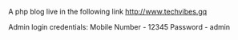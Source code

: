 A php blog live in the following link http://www.techvibes.gq

Admin login credentials:
Mobile Number - 12345
Password - admin
